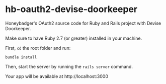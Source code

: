 # hb-oauth2-devise-doorkeeper

Honeybadger's OAuth2 source code for Ruby and Rails project with Devise Doorkeeper.

Make sure to have Ruby 2.7 (or greater) installed in your machine.

First, `cd` the root folder and run:

```
bundle install
```

Then, start the server by running the `rails server` command.

Your app will be available at http://localhost:3000
